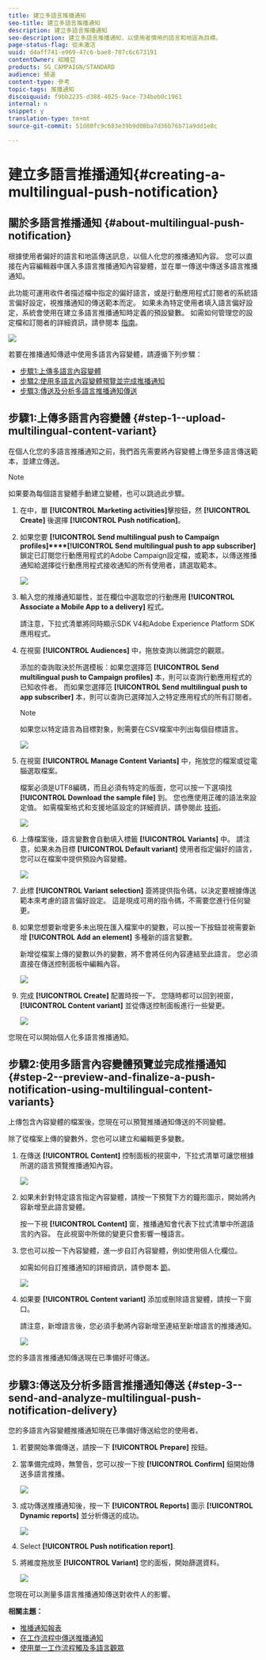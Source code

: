 ```yaml
---
title: 建立多語言推播通知
seo-title: 建立多語言推播通知
description: 建立多語言推播通知
seo-description: 建立多語言推播通知，以使用者慣用的語言和地區為目標。
page-status-flag: 從未激活
uuid: d4aff741-e969-47c6-bae8-787c6c673191
contentOwner: 紹維亞
products: SG_CAMPAIGN/STANDARD
audience: 頻道
content-type: 參考
topic-tags: 推播通知
discoiquuid: f9bb2235-d388-4025-9ace-734beb0c1961
internal: n
snippet: y
translation-type: tm+mt
source-git-commit: 51d80fc9c683e39b9d08ba7d36b76b71a9dd1e8c

---
```



# 建立多語言推播通知{#creating-a-multilingual-push-notification}

## 關於多語言推播通知 {#about-multilingual-push-notification}

根據使用者偏好的語言和地區傳送訊息，以個人化您的推播通知內容。 您可以直接在內容編輯器中匯入多語言推播通知內容變體，並在單一傳送中傳送多語言推播通知。

此功能可運用收件者描述檔中指定的偏好語言，或是行動應用程式訂閱者的系統語言偏好設定，視推播通知的傳送範本而定。 如果未為特定使用者填入語言偏好設定，系統會使用在建立多語言推播通知時定義的預設變數。 如需如何管理您的設定檔和訂閱者的詳細資訊，請參閱本 [指南](../../audiences/using/about-profiles-and-audiences.md)。

![](assets/multivariant_push_1.png)

若要在推播通知傳遞中使用多語言內容變體，請遵循下列步驟：

* [步驟1:上傳多語言內容變體](#step-1--upload-multilingual-content-variant)
* [步驟2:使用多語言內容變體預覽並完成推播通知](#step-2--preview-and-finalize-a-push-notification-using-multilingual-content-variants)
* [步驟3:傳送及分析多語言推播通知傳送](#step-3--send-and-analyze-multilingual-push-notification-delivery)

## 步驟1:上傳多語言內容變體 {#step-1--upload-multilingual-content-variant}

在個人化您的多語言推播通知之前，我們首先需要將內容變體上傳至多語言傳送範本，並建立傳送。

>[!NOTE]
>
>如果要為每個語言變體手動建立變體，也可以跳過此步驟。

1. 在中，單 **[!UICONTROL Marketing activities]**&#x200B;擊按鈕，然 **[!UICONTROL Create]** 後選擇 **[!UICONTROL Push notification]**。
1. 如果您要 **[!UICONTROL Send multilingual push to Campaign profiles]****[!UICONTROL Send multilingual push to app subscriber]** 鎖定已訂閱您行動應用程式的Adobe Campaign設定檔，或範本，以傳送推播通知給選擇從行動應用程式接收通知的所有使用者，請選取範本。

   ![](assets/multivariant_push_2.png)

1. 輸入您的推播通知屬性，並在欄位中選取您的行動應用 **[!UICONTROL Associate a Mobile App to a delivery]** 程式。

   請注意，下拉式清單將同時顯示SDK V4和Adobe Experience Platform SDK應用程式。

1. 在視窗 **[!UICONTROL Audiences]** 中，拖放查詢以微調您的觀眾。

   添加的查詢取決於所選模板：如果您選擇范 **[!UICONTROL Send multilingual push to Campaign profiles]** 本，則可以查詢行動應用程式的已知收件者。 而如果您選擇范 **[!UICONTROL Send multilingual push to app subscriber]** 本，則可以查詢已選擇加入之特定應用程式的所有訂閱者。
   >[!NOTE]
   >
   >如果您以特定語言為目標對象，則需要在CSV檔案中列出每個目標語言。

   ![](assets/push_notif_audience.png)

1. 在視窗 **[!UICONTROL Manage Content Variants]** 中，拖放您的檔案或從電腦選取檔案。

   檔案必須是UTF8編碼，而且必須有特定的版面，您可以按一下選項找 **[!UICONTROL Download the sample file]** 到。 您也應使用正確的語法來設定值。 如需檔案格式和支援地區設定的詳細資訊，請參閱此 [技術](http://helpx.adobe.com/campaign/kb/acs-generate-csv-multilingual-push.html)。

   ![](assets/multivariant_push_4.png)

1. 上傳檔案後，語言變數會自動填入標籤 **[!UICONTROL Variants]** 中。 請注意，如果未為目標 **[!UICONTROL Default variant]** 使用者指定偏好的語言，您可以在檔案中提供預設內容變體。

   ![](assets/multivariant_push_5.png)

1. 此標 **[!UICONTROL Variant selection]** 簽將提供指令碼，以決定要根據傳送範本來考慮的語言偏好設定。 這是現成可用的指令碼，不需要您進行任何變更。
1. 如果您想要新增更多未出現在匯入檔案中的變數，可以按一下按鈕並視需要新增 **[!UICONTROL Add an element]** 多種新的語言變數。

   新增從檔案上傳的變數以外的變數，將不會將任何內容連結至此語言。 您必須直接在傳送控制面板中編輯內容。

   ![](assets/multivariant_push_6.png)

1. 完成 **[!UICONTROL Create]** 配置時按一下。 您隨時都可以回到視窗， **[!UICONTROL Content variant]** 並從傳送控制面板進行一些變更。

   ![](assets/multivariant_push_8.png)

您現在可以開始個人化多語言推播通知。

## 步驟2:使用多語言內容變體預覽並完成推播通知 {#step-2--preview-and-finalize-a-push-notification-using-multilingual-content-variants}

上傳包含內容變體的檔案後，您現在可以預覽推播通知傳送的不同變體。

除了從檔案上傳的變數外，您也可以建立和編輯更多變數。

1. 在傳送 **[!UICONTROL Content]** 控制面板的視窗中，下拉式清單可讓您根據所選的語言預覽推播通知內容。

   ![](assets/multivariant_push_7.png)

1. 如果未針對特定語言指定內容變體，請按一下預覽下方的鐘形圖示，開始將內容新增至此語言變體。

   按一下視 **[!UICONTROL Content]** 窗，推播通知會代表下拉式清單中所選語言的內容。 在此視窗中所做的變更只會影響一種語言。

1. 您也可以按一下內容變體，進一步自訂內容變體，例如使用個人化欄位。

   如需如何自訂推播通知的詳細資訊，請參閱本 [節](../../channels/using/customizing-a-push-notification.md)。

   ![](assets/multivariant_push_9.png)

1. 如果要 **[!UICONTROL Content variant]** 添加或刪除語言變體，請按一下窗口。

   請注意，新增語言後，您必須手動將內容新增至連結至新增語言的推播通知。

   ![](assets/multivariant_push_10.png)

您的多語言推播通知傳送現在已準備好可傳送。

## 步驟3:傳送及分析多語言推播通知傳送 {#step-3--send-and-analyze-multilingual-push-notification-delivery}

您的多語言內容變體推播通知現在已準備好傳送給您的使用者。

1. 若要開始準備傳送，請按一下 **[!UICONTROL Prepare]** 按鈕。
1. 當準備完成時，無警告，您可以按一下按 **[!UICONTROL Confirm]** 鈕開始傳送多語言推播。

   ![](assets/multivariant_push_12.png)

1. 成功傳送推播通知後，按一下 **[!UICONTROL Reports]** 圖示 **[!UICONTROL Dynamic reports]** 並分析傳送的成功。

   ![](assets/multivariant_push_13.png)

1. Select **[!UICONTROL Push notification report]**.
1. 將維度拖放至 **[!UICONTROL Variant]** 您的面板，開始篩選資料。

   ![](assets/multivariant_push_11.png)

您現在可以測量多語言推播通知傳送對收件人的影響。

**相關主題：**

* [推播通知報表](../../reporting/using/push-notification-report.md)
* [在工作流程中傳送推播通知](../../automating/using/push-notification-delivery.md)
* [使用單一工作流程觸及多語言觀眾](https://helpx.adobe.com/campaign/kb/simplify-campaign-management.html#Engageyourcustomersateverystep)

